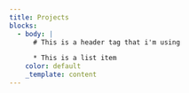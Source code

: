 ```yaml
---
title: Projects
blocks:
  - body: |
      # This is a header tag that i'm using

      * This is a list item
    color: default
    _template: content
---
```




